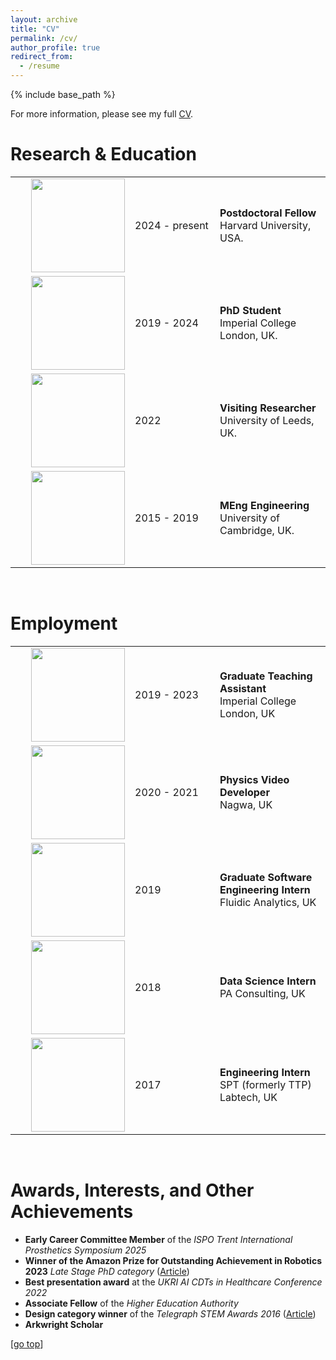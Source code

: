 ```yaml
---
layout: archive
title: "CV"
permalink: /cv/
author_profile: true
redirect_from:
  - /resume
---
```


{% include base_path %}

For more information, please see my full [CV](https://digbychappell.github.io/files/CV_Academic.pdf).

Research & Education
======
<table width="100%" style="border:0px solid white; width:100%">
<tr style="border:0px;">
    <td width="0%" style="border:0px;"><img src="https://digbychappell.github.io//images/harvard_logo.png" align="right" width="150px"></td>
    <td width="120" style="border:0px;"><nobr>2024 - present</nobr></td>
    <td width="0%" style="border:0px;"><strong>Postdoctoral Fellow</strong><br>Harvard University, USA.</td>
  </tr>
  <tr style="border:0px;">
    <td width="0%" style="border:0px;"><img src="https://digbychappell.github.io//images/imperial_logo.png" align="right" width="150px"></td>
    <td width="120" style="border:0px;"><nobr>2019 - 2024</nobr></td>
    <td width="0%" style="border:0px;"><strong>PhD Student</strong><br>Imperial College London, UK.</td>
  </tr>
  <tr style="border:0px;">
    <td width="0%" style="border:0px;"><img src="https://digbychappell.github.io//images/leeds_logo.jpg" align="right" width="150px"></td>
    <td width="120" style="border:0px;"><nobr>2022</nobr></td>
    <td width="0%" style="border:0px;"><strong>Visiting Researcher</strong><br>University of Leeds, UK.</td>
  </tr>
  <tr style="border:0px;">
    <td width="175" style="border:0px;"><img src="https://digbychappell.github.io//images/cambridge_logo.jpg" align="right" width="150px"></td>
    <td width="120" style="border:0px;"><nobr>2015 - 2019</nobr></td>
    <td width="0%" style="border:0px;"><strong>MEng Engineering</strong><br>University of Cambridge, UK.</td>
  </tr>
</table>

<br>

Employment
======
<table class="images" width="100%" style="border:0px solid white; width:100%">
  <tr style="border:0px;">
    <td width="175" style="border:0px;"><img src="https://digbychappell.github.io//images/imperial_logo.png" align="right" width="150px"></td>
    <td width="120" style="border:0px;"><nobr>2019 - 2023</nobr></td>
    <td width="0%" style="border:0px;"><strong>Graduate Teaching Assistant</strong><br>Imperial College London, UK</td>
  </tr>
  <tr style="border:0px;">
    <td width="150" height="40" style="border:0px;"><img src="https://digbychappell.github.io//images/nagwa_logo.png" align="right" width="150px"></td>
    <td width="120" style="border:0px;"><nobr>2020 - 2021</nobr></td>
    <td width="0%" style="border:0px;"><strong>Physics Video Developer</strong><br>Nagwa, UK</td>
  </tr>
  <tr style="border:0px;">
    <td width="150" height="40" style="border:0px;"><img src="https://digbychappell.github.io//images/fluidic_analytics_logo.png" align="right" width="150px"></td>
    <td width="120" style="border:0px;"><nobr>2019</nobr></td>
    <td width="0%" style="border:0px;"><strong>Graduate Software Engineering Intern</strong><br>Fluidic Analytics, UK</td>
  </tr>
  <tr style="border:0px;">
    <td width="150" height="40" style="border:0px;"><img src="https://digbychappell.github.io//images/pa_logo.png" align="right" width="150px"></td>
    <td width="120" style="border:0px;"><nobr>2018</nobr></td>
    <td width="0%" style="border:0px;"><strong>Data Science Intern</strong><br>PA Consulting, UK</td>
  </tr>
  <tr style="border:0px;">
    <td width="150" height="40" style="border:0px;"><img src="https://digbychappell.github.io//images/ttp_logo.png" align="right" width="150px"></td>
    <td width="120" style="border:0px;"><nobr>2017</nobr></td>
    <td width="0%" style="border:0px;"><strong>Engineering Intern</strong><br>SPT (formerly TTP) Labtech, UK</td>
  </tr>
</table>

<br>

Awards, Interests, and Other Achievements
======  
* **Early Career Committee Member** of the *ISPO Trent International Prosthetics Symposium 2025*
* **Winner of the Amazon Prize for Outstanding Achievement in Robotics 2023** *Late Stage PhD category* ([Article](https://www.imperial.ac.uk/news/251220/dyson-school-excels-amazonimperial-robotics-awards/))
* **Best presentation award** at the *UKRI AI CDTs in Healthcare Conference 2022*
* **Associate Fellow** of the *Higher Education Authority*
* **Design category winner** of the *Telegraph STEM Awards 2016* ([Article](https://www.jesus.cam.ac.uk/articles/jesus-college-undergraduates-win-telegraph-uk-stem-award))
* **Arkwright Scholar**

[[go top](https://digbychappell.github.io/cv/)]  
